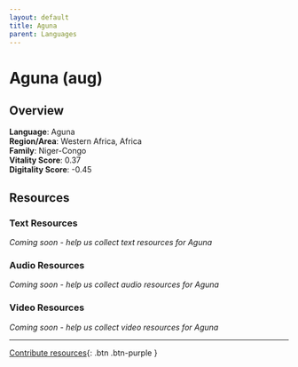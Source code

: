 ```yaml
---
layout: default
title: Aguna
parent: Languages
---
```


# Aguna (aug)

## Overview

**Language**: Aguna  
**Region/Area**: Western Africa, Africa  
**Family**: Niger-Congo  
**Vitality Score**: 0.37  
**Digitality Score**: -0.45  

## Resources

### Text Resources
*Coming soon - help us collect text resources for Aguna*

### Audio Resources
*Coming soon - help us collect audio resources for Aguna*

### Video Resources
*Coming soon - help us collect video resources for Aguna*

---

[Contribute resources](https://fairtrain.github.io/){: .btn .btn-purple }
